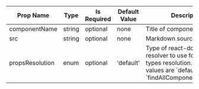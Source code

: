 <table><thead><tr><th>Prop Name</th><th>Type</th><th>Is Required</th><th>Default Value</th><th>Description</th></tr></thead><tbody><tr><td>componentName</td><td>string</td><td>optional</td><td>none</td><td>Title of component</td></tr><tr><td>src</td><td>string</td><td>optional</td><td>none</td><td>Markdown source file</td></tr><tr><td>propsResolution</td><td>enum</td><td>optional</td><td>'default'</td><td>Type of react-docgen resolver to use for prop-types resolution. Supported values are `default` or `findAllComponentDefinitions`</td></tr></tbody><table>